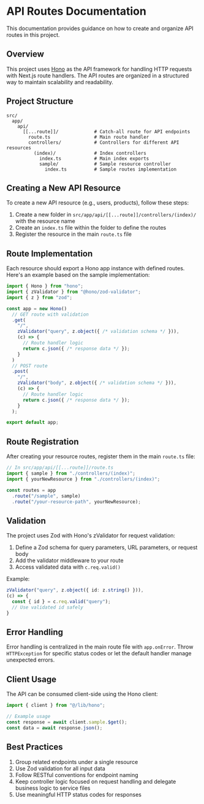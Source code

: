 # API Routes Documentation

This documentation provides guidance on how to create and organize API routes in this project.

## Overview

This project uses [Hono](https://hono.dev/) as the API framework for handling HTTP requests with Next.js route handlers. The API routes are organized in a structured way to maintain scalability and readability.

## Project Structure

```
src/
  app/
    api/
      [[...route]]/             # Catch-all route for API endpoints
        route.ts                # Main route handler
        controllers/            # Controllers for different API resources
          (index)/              # Index controllers
            index.ts            # Main index exports
            sample/             # Sample resource controller
              index.ts          # Sample routes implementation
```

## Creating a New API Resource

To create a new API resource (e.g., users, products), follow these steps:

1. Create a new folder in `src/app/api/[[...route]]/controllers/(index)/` with the resource name
2. Create an `index.ts` file within the folder to define the routes
3. Register the resource in the main `route.ts` file

## Route Implementation

Each resource should export a Hono app instance with defined routes. Here's an example based on the sample implementation:

```typescript
import { Hono } from "hono";
import { zValidator } from "@hono/zod-validator";
import { z } from "zod";

const app = new Hono()
  // GET route with validation
  .get(
    "/",
    zValidator("query", z.object({ /* validation schema */ })),
    (c) => {
      // Route handler logic
      return c.json({ /* response data */ });
    }
  )
  // POST route
  .post(
    "/",
    zValidator("body", z.object({ /* validation schema */ })),
    (c) => {
      // Route handler logic
      return c.json({ /* response data */ });
    }
  );

export default app;
```

## Route Registration

After creating your resource routes, register them in the main `route.ts` file:

```typescript
// In src/app/api/[[...route]]/route.ts
import { sample } from "./controllers/(index)";
import { yourNewResource } from "./controllers/(index)";

const routes = app
  .route("/sample", sample)
  .route("/your-resource-path", yourNewResource);
```

## Validation

The project uses Zod with Hono's zValidator for request validation:

1. Define a Zod schema for query parameters, URL parameters, or request body
2. Add the validator middleware to your route
3. Access validated data with `c.req.valid()`

Example:
```typescript
zValidator("query", z.object({ id: z.string() })),
(c) => {
  const { id } = c.req.valid("query");
  // Use validated id safely
}
```

## Error Handling

Error handling is centralized in the main route file with `app.onError`. Throw `HTTPException` for specific status codes or let the default handler manage unexpected errors.

## Client Usage

The API can be consumed client-side using the Hono client:

```typescript
import { client } from "@/lib/hono";

// Example usage
const response = await client.sample.$get();
const data = await response.json();
```

## Best Practices

1. Group related endpoints under a single resource
2. Use Zod validation for all input data
3. Follow RESTful conventions for endpoint naming
4. Keep controller logic focused on request handling and delegate business logic to service files
5. Use meaningful HTTP status codes for responses